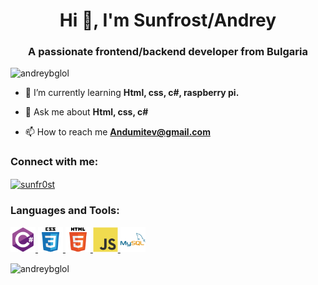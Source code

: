<h1 align="center">Hi 👋, I'm Sunfrost/Andrey</h1>
<h3 align="center">A passionate frontend/backend developer from Bulgaria</h3>

<p align="left"> <img src="https://komarev.com/ghpvc/?username=andreybglol&label=Profile%20views&color=0e75b6&style=flat" alt="andreybglol" /> </p>

- 🌱 I’m currently learning **Html, css, c#, raspberry pi.**

- 💬 Ask me about **Html, css, c#**

- 📫 How to reach me **Andumitev@gmail.com**

<h3 align="left">Connect with me:</h3>
<p align="left">
<a href="https://instagram.com/sunfr0st" target="blank"><img align="center" src="https://raw.githubusercontent.com/rahuldkjain/github-profile-readme-generator/master/src/images/icons/Social/instagram.svg" alt="sunfr0st" height="30" width="40" /></a>
</p>

<h3 align="left">Languages and Tools:</h3>
<p align="left"> <a href="https://www.w3schools.com/cs/" target="_blank" rel="noreferrer"> <img src="https://raw.githubusercontent.com/devicons/devicon/master/icons/csharp/csharp-original.svg" alt="csharp" width="40" height="40"/> </a> <a href="https://www.w3schools.com/css/" target="_blank" rel="noreferrer"> <img src="https://raw.githubusercontent.com/devicons/devicon/master/icons/css3/css3-original-wordmark.svg" alt="css3" width="40" height="40"/> </a> <a href="https://www.w3.org/html/" target="_blank" rel="noreferrer"> <img src="https://raw.githubusercontent.com/devicons/devicon/master/icons/html5/html5-original-wordmark.svg" alt="html5" width="40" height="40"/> </a> <a href="https://developer.mozilla.org/en-US/docs/Web/JavaScript" target="_blank" rel="noreferrer"> <img src="https://raw.githubusercontent.com/devicons/devicon/master/icons/javascript/javascript-original.svg" alt="javascript" width="40" height="40"/> </a> <a href="https://www.mysql.com/" target="_blank" rel="noreferrer"> <img src="https://raw.githubusercontent.com/devicons/devicon/master/icons/mysql/mysql-original-wordmark.svg" alt="mysql" width="40" height="40"/> </a> </p>

<p><img align="center" src="https://github-readme-streak-stats.herokuapp.com/?user=andreybglol&" alt="andreybglol" /></p>

